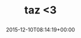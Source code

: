 ---
retweeted: false
source: <a href="http://mvilla.it/fenix" rel="nofollow">Fenix for Android</a>
entities:
  user_mentions: []
  urls: []
  symbols: []
  media:
  - expanded_url: https://twitter.com/bascht/status/674864707237486592/photo/1
    indices:
    - '10'
    - '33'
    url: https://t.co/B7pwk3kI1P
    media_url: http://pbs.twimg.com/media/CV2Z34eWoAANEev.jpg
    id_str: '674864704506994688'
    id: '674864704506994688'
    media_url_https: https://pbs.twimg.com/media/CV2Z34eWoAANEev.jpg
    sizes:
      large:
        w: '2000'
        h: '1496'
        resize: fit
      medium:
        w: '1200'
        h: '898'
        resize: fit
      thumb:
        w: '150'
        h: '150'
        resize: crop
      small:
        w: '680'
        h: '509'
        resize: fit
    type: photo
    display_url: pic.twitter.com/B7pwk3kI1P
  hashtags: []
display_text_range:
- '0'
- '33'
favorite_count: '7'
id_str: '674864707237486592'
truncated: false
retweet_count: '0'
id: '674864707237486592'
possibly_sensitive: false
created_at: Thu Dec 10 08:14:19 +0000 2015
favorited: false
full_text: taz &lt;3
lang: und
extended_entities:
  media:
  - expanded_url: https://twitter.com/bascht/status/674864707237486592/photo/1
    indices:
    - '10'
    - '33'
    url: https://t.co/B7pwk3kI1P
    media_url: http://pbs.twimg.com/media/CV2Z34eWoAANEev.jpg
    id_str: '674864704506994688'
    id: '674864704506994688'
    media_url_https: https://pbs.twimg.com/media/CV2Z34eWoAANEev.jpg
    sizes:
      large:
        w: '2000'
        h: '1496'
        resize: fit
      medium:
        w: '1200'
        h: '898'
        resize: fit
      thumb:
        w: '150'
        h: '150'
        resize: crop
      small:
        w: '680'
        h: '509'
        resize: fit
    type: photo
    display_url: pic.twitter.com/B7pwk3kI1P
tags:
- pesos/twitter
date: '2015-12-10T08:14:19+00:00'
src: https://twitter.com/bascht/status/674864707237486592
original_url: https://twitter.com/bascht/status/674864707237486592
type: twitter_tweet
media_url: https://img.bascht.com/twitter/pbs.twimg.com/media/CV2Z34eWoAANEev.jpg
text: taz &lt;3
title: 'taz &lt;3

  '

---